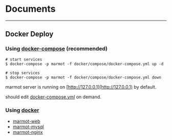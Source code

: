 # Documents

---

## Docker Deploy

### Using [docker-compose](https://docs.docker.com/compose/) (recommended)

```
# start services
$ docker-compose -p marmot -f docker/compose/docker-compose.yml up -d

# stop services
$ docker-compose -p marmot -f docker/compose/docker-compose.yml down
```

marmot server is running on [http://127.0.0.1](http://127.0.0.1) by default.

should edit [docker-compose.yml](../docker/compose/docker-compose.yml) on demand.

### Using [docker](https://docs.docker.com/)

- [marmot-web](../docker/marmot-web/README.md)
- [marmot-mysql](../docker/marmot-mysql/README.md)
- [marmot-nginx](../docker/marmot-nginx/README.md)
